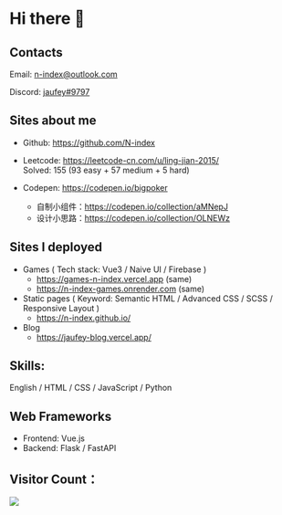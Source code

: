 # Hi there 👋

## Contacts
Email: n-index@outlook.com

Discord:  <a href="https://discord.com/users/jaufey#9797" target="__blank">jaufey#9797</a>

## Sites about me
- Github: https://github.com/N-index

- Leetcode: https://leetcode-cn.com/u/ling-jian-2015/        
  Solved: 155 (93 easy + 57 medium + 5 hard)
  
- Codepen: https://codepen.io/bigpoker   
  - 自制小组件：https://codepen.io/collection/aMNepJ
  - 设计小思路：https://codepen.io/collection/OLNEWz

## Sites I deployed
- Games ( Tech stack:  Vue3 / Naive UI / Firebase )
  - https://games-n-index.vercel.app  (same)
  - https://n-index-games.onrender.com  (same)
- Static pages ( Keyword: Semantic HTML / Advanced CSS / SCSS / Responsive Layout )
  - https://n-index.github.io/
- Blog
  - https://jaufey-blog.vercel.app/

## Skills:
English / HTML / CSS / JavaScript / Python 

## Web Frameworks
- Frontend: Vue.js
- Backend: Flask / FastAPI


## Visitor Count：
<img src="https://gv.halberd.cn/n-index?theme=stroke-fill&amp;active=f1840a&amp;deactive=f1f1f1&amp;len=6&amp;speed=40&amp;size=35&amp;space=3&amp;tail=1">
